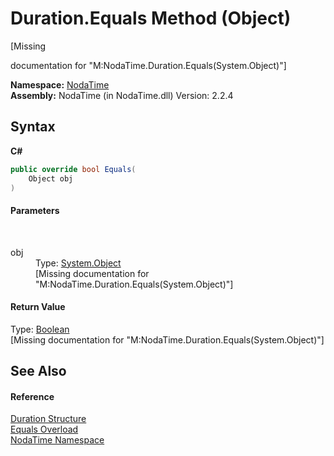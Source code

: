 # Duration.Equals Method (Object)
 

\[Missing <summary> documentation for "M:NodaTime.Duration.Equals(System.Object)"\]

**Namespace:**&nbsp;<a href="N_NodaTime">NodaTime</a><br />**Assembly:**&nbsp;NodaTime (in NodaTime.dll) Version: 2.2.4

## Syntax

**C#**<br />
``` C#
public override bool Equals(
	Object obj
)
```


#### Parameters
&nbsp;<dl><dt>obj</dt><dd>Type: <a href="http://msdn2.microsoft.com/en-us/library/e5kfa45b" target="_blank">System.Object</a><br />\[Missing <param name="obj"/> documentation for "M:NodaTime.Duration.Equals(System.Object)"\]</dd></dl>

#### Return Value
Type: <a href="http://msdn2.microsoft.com/en-us/library/a28wyd50" target="_blank">Boolean</a><br />\[Missing <returns> documentation for "M:NodaTime.Duration.Equals(System.Object)"\]

## See Also


#### Reference
<a href="T_NodaTime_Duration">Duration Structure</a><br /><a href="Overload_NodaTime_Duration_Equals">Equals Overload</a><br /><a href="N_NodaTime">NodaTime Namespace</a><br />